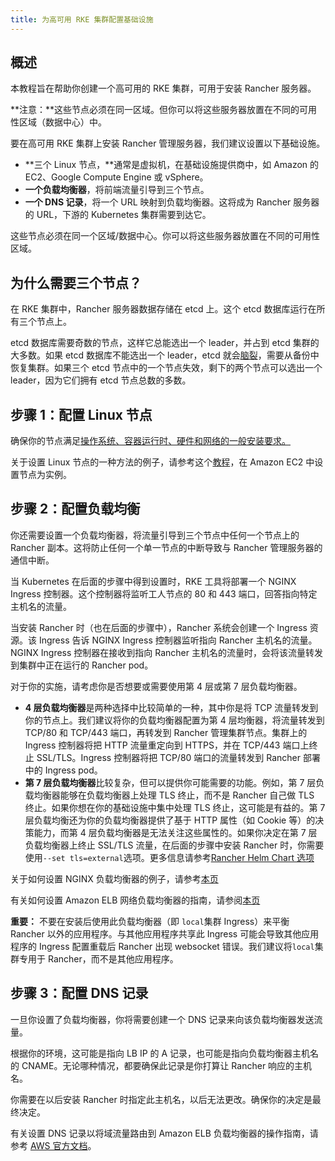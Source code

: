 ```yaml
---
title: 为高可用 RKE 集群配置基础设施
---
```


## 概述

本教程旨在帮助你创建一个高可用的 RKE 集群，可用于安装 Rancher 服务器。

**注意：**这些节点必须在同一区域。但你可以将这些服务器放置在不同的可用性区域（数据中心）中。

要在高可用 RKE 集群上安装 Rancher 管理服务器，我们建议设置以下基础设施。

- **三个 Linux 节点，**通常是虚拟机，在基础设施提供商中，如 Amazon 的 EC2、Google Compute Engine 或 vSphere。
- **一个负载均衡器**，将前端流量引导到三个节点。
- **一个 DNS 记录**，将一个 URL 映射到负载均衡器。这将成为 Rancher 服务器的 URL，下游的 Kubernetes 集群需要到达它。

这些节点必须在同一个区域/数据中心。你可以将这些服务器放置在不同的可用性区域。

## 为什么需要三个节点？

在 RKE 集群中，Rancher 服务器数据存储在 etcd 上。这个 etcd 数据库运行在所有三个节点上。

etcd 数据库需要奇数的节点，这样它总能选出一个 leader，并占到 etcd 集群的大多数。如果 etcd 数据库不能选出一个 leader，etcd 就会[脑裂](https://www.quora.com/What-is-split-brain-in-distributed-systems)，需要从备份中恢复集群。如果三个 etcd 节点中的一个节点失效，剩下的两个节点可以选出一个 leader，因为它们拥有 etcd 节点总数的多数。

## 步骤 1：配置 Linux 节点

确保你的节点满足[操作系统、容器运行时、硬件和网络的一般安装要求。](/docs/rancher2.5/installation/requirements/_index)

关于设置 Linux 节点的一种方法的例子，请参考这个[教程](/docs/rancher2.5/installation/resources/k8s-tutorials/infrastructure-tutorials/ec2-node/_index)，在 Amazon EC2 中设置节点为实例。

## 步骤 2：配置负载均衡

你还需要设置一个负载均衡器，将流量引导到三个节点中任何一个节点上的 Rancher 副本。这将防止任何一个单一节点的中断导致与 Rancher 管理服务器的通信中断。

当 Kubernetes 在后面的步骤中得到设置时，RKE 工具将部署一个 NGINX Ingress 控制器。这个控制器将监听工人节点的 80 和 443 端口，回答指向特定主机名的流量。

当安装 Rancher 时（也在后面的步骤中），Rancher 系统会创建一个 Ingress 资源。该 Ingress 告诉 NGINX Ingress 控制器监听指向 Rancher 主机名的流量。NGINX Ingress 控制器在接收到指向 Rancher 主机名的流量时，会将该流量转发到集群中正在运行的 Rancher pod。

对于你的实施，请考虑你是否想要或需要使用第 4 层或第 7 层负载均衡器。

- **4 层负载均衡器**是两种选择中比较简单的一种，其中你是将 TCP 流量转发到你的节点上。我们建议将你的负载均衡器配置为第 4 层均衡器，将流量转发到 TCP/80 和 TCP/443 端口，再转发到 Rancher 管理集群节点。集群上的 Ingress 控制器将把 HTTP 流量重定向到 HTTPS，并在 TCP/443 端口上终止 SSL/TLS。Ingress 控制器将把 TCP/80 端口的流量转发到 Rancher 部署中的 Ingress pod。
- **第 7 层负载均衡器**比较复杂，但可以提供你可能需要的功能。例如，第 7 层负载均衡器能够在负载均衡器上处理 TLS 终止，而不是 Rancher 自己做 TLS 终止。如果你想在你的基础设施中集中处理 TLS 终止，这可能是有益的。第 7 层负载均衡还为你的负载均衡器提供了基于 HTTP 属性（如 Cookie 等）的决策能力，而第 4 层负载均衡器是无法关注这些属性的。如果你决定在第 7 层负载均衡器上终止 SSL/TLS 流量，在后面的步骤中安装 Rancher 时，你需要使用`--set tls=external`选项。更多信息请参考[Rancher Helm Chart 选项](/docs/rancher2.5/installation/resources/chart-options/_index)

关于如何设置 NGINX 负载均衡器的例子，请参考[本页](/docs/rancher2.5/installation/resources/k8s-tutorials/infrastructure-tutorials/nginx/_index)

有关如何设置 Amazon ELB 网络负载均衡器的指南，请参阅[本页](/docs/rancher2.5/installation/resources/k8s-tutorials/infrastructure-tutorials/nlb/_index)

**重要：**
不要在安装后使用此负载均衡器（即 `local`集群 Ingress）来平衡 Rancher 以外的应用程序。与其他应用程序共享此 Ingress 可能会导致其他应用程序的 Ingress 配置重载后 Rancher 出现 websocket 错误。我们建议将`local`集群专用于 Rancher，而不是其他应用程序。

## 步骤 3：配置 DNS 记录

一旦你设置了负载均衡器，你将需要创建一个 DNS 记录来向该负载均衡器发送流量。

根据你的环境，这可能是指向 LB IP 的 A 记录，也可能是指向负载均衡器主机名的 CNAME。无论哪种情况，都要确保此记录是你打算让 Rancher 响应的主机名。

你需要在以后安装 Rancher 时指定此主机名，以后无法更改。确保你的决定是最终决定。

有关设置 DNS 记录以将域流量路由到 Amazon ELB 负载均衡器的操作指南，请参考 [AWS 官方文档](https://docs.aws.amazon.com/Route53/latest/DeveloperGuide/routing-to-elb-load-balancer)。
